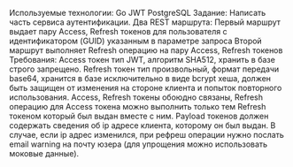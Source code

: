 Используемые технологии:
Go
JWT
PostgreSQL
Задание:
Написать часть сервиса аутентификации.
Два REST маршрута:
Первый маршрут выдает пару Access, Refresh токенов для пользователя с идентификатором (GUID)
указанным в параметре запроса
Второй маршрут выполняет Refresh операцию на пару Access, Refresh токенов
Требования:
Access токен тип JWT, алгоритм SHA512, хранить в базе строго запрещено.
Refresh токен тип произвольный, формат передачи base64, хранится в базе исключительно в виде bcrypt хеша,
должен быть защищен от изменения на стороне клиента и попыток повторного использования.
Access, Refresh токены обоюдно связаны, 
Refresh операцию для Access токена можно выполнить только тем Refresh токеном который был выдан вместе с ним.
Payload токенов должен содержать сведения об ip адресе клиента, которому он был выдан. 
В случае, если ip адрес изменился, 
при рефреш операции нужно послать email warning на почту юзера (для упрощения можно использовать моковые данные).